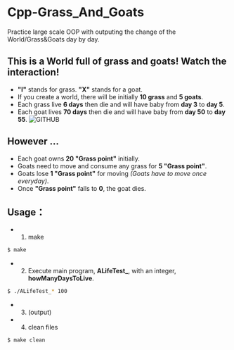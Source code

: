 # Cpp-Grass_And_Goats
Practice large scale OOP with outputing the change of the World/Grass&amp;Goats day by day.

## This is a World full of grass and goats! Watch the interaction!
  * **"I"** stands for grass. **"X"** stands for a goat.
  * If you create a world, there will be initially **10 grass** and **5 goats**.
  * Each grass live **6 days** then die and will have baby from **day 3** to **day 5**.
  * Each goat lives **70 days** then die and will have baby from **day 50** to **day 55**.
![GITHUB]( https://i.imgur.com/H20ofL4.png "DAY1")
## However ...
  * Each goat owns **20 "Grass point"** initially.
  * Goats need to move and consume any grass for **5 "Grass point"**.
  * Goats lose **1 "Grass point"** for moving *(Goats have to move once everyday)*.
  * Once **"Grass point"** falls to **0**, the goat dies.
  
## Usage：
  * 1. make
  ```bash
  $ make
  ```
  * 2. Execute main program, **ALifeTest_**, with an integer, **howManyDaysToLive**.
  ```bash
  $ ./ALifeTest_* 100
  ```
  * 3. (output)
  * 4. clean files
  ```bash
  $ make clean
  ```
